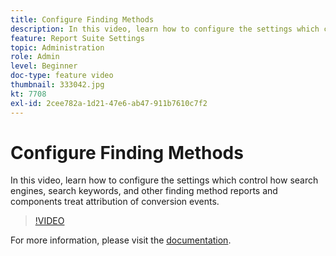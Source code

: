 ```yaml
---
title: Configure Finding Methods
description: In this video, learn how to configure the settings which control how search engines, search keywords, and other finding method reports and components treat attribution of conversion events.
feature: Report Suite Settings
topic: Administration
role: Admin
level: Beginner
doc-type: feature video
thumbnail: 333042.jpg
kt: 7708
exl-id: 2cee782a-1d21-47e6-ab47-911b7610c7f2
---
```

# Configure Finding Methods

In this video, learn how to configure the settings which control how search engines, search keywords, and other finding method reports and components treat attribution of conversion events.

>[!VIDEO](https://video.tv.adobe.com/v/333042/?quality=12&learn=on)

For more information, please visit the [documentation](https://experienceleague.adobe.com/docs/analytics/admin/admin-tools/finding-methods.html).
